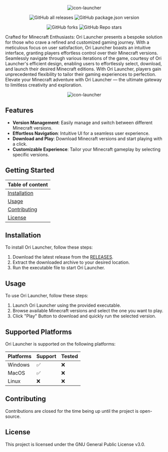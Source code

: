 <p align="center"><img src="https://github.com/ory-on/Ori-Launcher/assets/64766541/feaa654e-e0dc-4fa3-b475-d8e3215ff02d" alt="icon-launcher"></p>

[<p align="center">]()
![GitHub all releases](https://img.shields.io/github/downloads/ory-on/Ori-Launcher/total?style=for-the-badge)
![GitHub package.json version](https://img.shields.io/github/package-json/v/ory-on/Ori-Launcher?style=for-the-badge)
[<p align="center">]()
![GitHub forks](https://img.shields.io/github/forks/ory-on/Ori-Launcher?style=for-the-badge)
![GitHub Repo stars](https://img.shields.io/github/stars/ory-on/Ori-Launcher?style=for-the-badge)

Crafted for Minecraft Enthusiasts: Ori Launcher presents a bespoke solution for those who crave a refined and customized gaming journey. With a meticulous focus on user satisfaction, Ori Launcher boasts an intuitive interface, granting players effortless control over their Minecraft versions. Seamlessly navigate through various iterations of the game, courtesy of Ori Launcher's efficient design, enabling users to effortlessly select, download, and launch their desired Minecraft editions. With Ori Launcher, players gain unprecedented flexibility to tailor their gaming experiences to perfection. Elevate your Minecraft adventure with Ori Launcher — the ultimate gateway to limitless creativity and exploration.

<p align="center"><img src="https://github.com/ory-on/Ori-Launcher/assets/64766541/43600035-c56d-4b1e-b6e7-2442aee30fc8" alt="icon-launcher"></p>

## Features

- **Version Management**: Easily manage and switch between different Minecraft versions.
- **Effortless Navigation**: Intuitive UI for a seamless user experience.
- **Download and Play**: Download Minecraft versions and start playing with a click.
- **Customizable Experience**: Tailor your Minecraft gameplay by selecting specific versions.

## Getting Started
| Table of content |
|----------|
| [Installation](#installation) |
| [Usage](#usage) |
| [Contributing](#contributing) |
| [License](#license) |

## Installation

To install Ori Launcher, follow these steps:

1. Download the latest release from the [RELEASES](https://github.com/ory-on/Ori-Launcher/releases).
2. Extract the downloaded archive to your desired location.
3. Run the executable file to start Ori Launcher.

## Usage

To use Ori Launcher, follow these steps:

1. Launch Ori Launcher using the provided executable.
2. Browse available Minecraft versions and select the one you want to play.
3. Click "Play" Button to download and quickly run the selected version.

## Supported Platforms

Ori Launcher is supported on the following platforms:

| Platforms | Support | Tested |
|----------|----------|----------|
| Windows | ✅ | ❌ |
| MacOS | ✅ | ❌ |
| Linux | ❌ | ❌ |
  
## Contributing

Contributions are closed for the time being up until the project is open-source.


## License

This project is licensed under the GNU General Public License v3.0.
